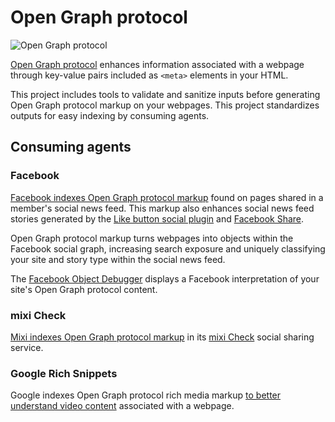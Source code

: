 # Open Graph protocol

![Open Graph protocol](http://ogp.me/open_graph_protocol_logo.png "Open Graph protocol logo")

[Open Graph protocol](http://ogp.me/ "Open Graph protocol community site") enhances information associated with a webpage through key-value pairs included as `<meta>` elements in your HTML.

This project includes tools to validate and sanitize inputs before generating Open Graph protocol markup on your webpages. This project standardizes outputs for easy indexing by consuming agents.

## Consuming agents

### Facebook

[Facebook indexes Open Graph protocol markup](http://developers.facebook.com/docs/opengraph/ "Facebook Open Graph protocol") found on pages shared in a member's social news feed. This markup also enhances social news feed stories generated by the [Like button social plugin](http://developers.facebook.com/docs/reference/plugins/like/ "Facebook Like button") and [Facebook Share](http://developers.facebook.com/docs/share/).

Open Graph protocol markup turns webpages into objects within the Facebook social graph, increasing search exposure and uniquely classifying your site and story type within the social news feed.

The [Facebook Object Debugger](http://developers.facebook.com/tools/debug) displays a Facebook interpretation of your site's Open Graph protocol content.

### mixi Check

[Mixi indexes Open Graph protocol markup](http://groups.google.com/group/open-graph-protocol/browse_thread/thread/356d722abf70001d/397ec334ca87f122 "mixi Check Open Graph protocol Google Group announcement") in its [mixi Check](http://developer.mixi.co.jp/connect/mixi_graph_api/mixi_io_spec_top/check-api/?lang=en) social sharing service.

### Google Rich Snippets

Google indexes Open Graph protocol rich media markup [to better understand video content](http://www.google.com/support/webmasters/bin/answer.py?answer=162163 "Google Rich Snippets for video") associated with a webpage.